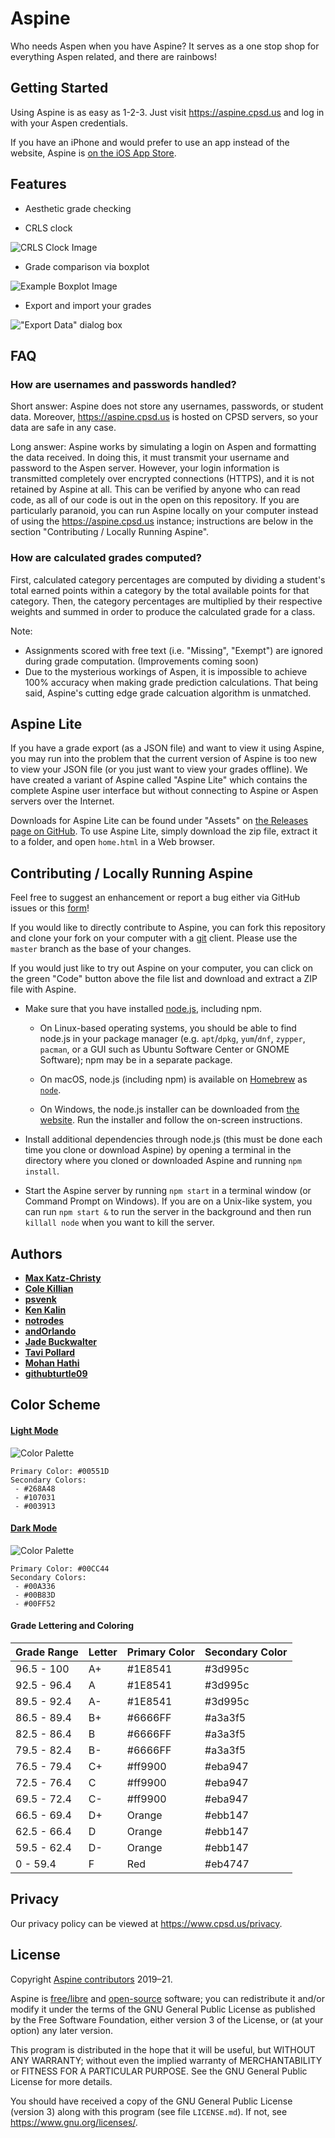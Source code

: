 # Aspine

Who needs Aspen when you have Aspine? It serves as a one stop shop for
everything Aspen related, and there are rainbows!

## Getting Started

Using Aspine is as easy as 1-2-3. Just visit <https://aspine.cpsd.us> and log
in with your Aspen credentials.

If you have an iPhone and would prefer to use an app instead of the website,
Aspine is [on the iOS App Store](https://apps.apple.com/us/app/aspine/id1498713667).

## Features

* Aesthetic grade checking

* CRLS clock

![CRLS Clock Image](images/crls-clock.png)

* Grade comparison via boxplot

![Example Boxplot Image](images/boxplot.png)

* Export and import your grades

!["Export Data" dialog box](images/export.png)

## FAQ

### How are usernames and passwords handled?

Short answer: Aspine does not store any usernames, passwords, or student data.
Moreover, <https://aspine.cpsd.us> is hosted on CPSD servers, so your data are
safe in any case.

Long answer: Aspine works by simulating a login on Aspen and formatting the
data received. In doing this, it must transmit your username and password to
the Aspen server. However, your login information is transmitted completely
over encrypted connections (HTTPS), and it is not retained by Aspine at all.
This can be verified by anyone who can read code, as all of our code is out in
the open on this repository. If you are particularly paranoid, you can run
Aspine locally on your computer instead of using the <https://aspine.cpsd.us>
instance; instructions are below in the section "Contributing / Locally Running
Aspine".

### How are calculated grades computed?

First, calculated category percentages are computed by dividing a student's
total earned points within a category by the total available points for that
category. Then, the category percentages are multiplied by their respective
weights and summed in order to produce the calculated grade for a class.

Note:
* Assignments scored with free text (i.e. "Missing", "Exempt") are ignored
  during grade computation. (Improvements coming soon)
* Due to the mysterious workings of Aspen, it is impossible to achieve 100%
  accuracy when making grade prediction calculations. That being said, Aspine's
  cutting edge grade calcuation algorithm is unmatched.

## Aspine Lite

If you have a grade export (as a JSON file) and want to view it using Aspine,
you may run into the problem that the current version of Aspine is too new to
view your JSON file (or you just want to view your grades offline). We have
created a variant of Aspine called "Aspine Lite" which contains the complete
Aspine user interface but without connecting to Aspine or Aspen servers over the
Internet.

Downloads for Aspine Lite can be found under "Assets" on [the Releases page on
GitHub](https://github.com/Aspine/aspine/releases). To use Aspine Lite, simply
download the zip file, extract it to a folder, and open `home.html` in a Web
browser.

## Contributing / Locally Running Aspine

Feel free to suggest an enhancement or report a bug either via GitHub
issues or this [form](https://goo.gl/forms/PYQDtzkp0vHJbFLz2)!

If you would like to directly contribute to Aspine, you can fork this
repository and clone your fork on your computer with a
[git](https://git-scm.com/) client. Please use the `master` branch as the base
of your changes.

If you would just like to try out Aspine on your computer, you can click on the
green "Code" button above the file list and download and extract a ZIP file
with Aspine.

- Make sure that you have installed [node.js](https://nodejs.org/), including
npm.

  + On Linux-based operating systems, you should be able to find node.js in
your package manager (e.g. `apt`/`dpkg`, `yum`/`dnf`, `zypper`, `pacman`,
or a GUI such as Ubuntu Software Center or GNOME Software); npm may be in a
separate package.

  + On macOS, node.js (including npm) is available on
[Homebrew](https://brew.sh/) as [`node`](https://formulae.brew.sh/formula/node).

  + On Windows, the node.js installer can be downloaded from
[the website](https://nodejs.org/). Run the installer and follow the on-screen
instructions.

- Install additional dependencies through node.js (this must be done each time
you clone or download Aspine) by opening a terminal in the directory where you
cloned or downloaded Aspine and running `npm install`.

- Start the Aspine server by running `npm start` in a terminal window (or
Command Prompt on Windows). If you are on a Unix-like system, you can run
`npm start &` to run the server in the background and then run `killall node`
when you want to kill the server.

## Authors

- [**Max Katz-Christy**](https://github.com/maxtkc)
- [**Cole Killian**](https://github.com/Ruborcalor)
- [**psvenk**](https://github.com/psvenk)
- [**Ken Kalin**](https://github.com/kdk1616)
- [**notrodes**](https://github.com/notrodes)
- [**andOrlando**](https://github.com/andOrlando)
- [**Jade Buckwalter**](https://github.com/jadebuckwalter)
- [**Tavi Pollard**](https://github.com/tektaxi)
- [**Mohan Hathi**](https://github.com/MohanMaker)
- [**githubturtle09**](https://github.com/githubturtle09)


## Color Scheme

#### [Light Mode](http://paletton.com/#uid=12W0u0kw0e-n8nFrjj8Hz9QS55d)
![Color Palette](images/color-scheme-light.png)
```
Primary Color: #00551D
Secondary Colors:
 - #268A48
 - #107031
 - #003913
```

#### [Dark Mode](https://coolors.co/00a336-00b83d-00cc44-00ff52-2d2e2f)
![Color Palette](images/color-scheme-dark.png)
```
Primary Color: #00CC44
Secondary Colors:
 - #00A336
 - #00B83D
 - #00FF52
```

#### Grade Lettering and Coloring

| Grade Range   | Letter        | Primary Color | Secondary Color |
| :-----------  |:--------------|:--------------|:----------------|
| 96.5 - 100    | A+            |#1E8541        |#3d995c          |
| 92.5 - 96.4   | A             |#1E8541        |#3d995c          |
| 89.5 - 92.4   | A-            |#1E8541        |#3d995c          |
| 86.5 - 89.4   | B+            |#6666FF        |#a3a3f5          |
| 82.5 - 86.4   | B             |#6666FF        |#a3a3f5          |
| 79.5 - 82.4   | B-            |#6666FF        |#a3a3f5          |
| 76.5 - 79.4   | C+            |#ff9900        |#eba947          |
| 72.5 - 76.4   | C             |#ff9900        |#eba947          |
| 69.5 - 72.4   | C-            |#ff9900        |#eba947          |
| 66.5 - 69.4   | D+            |Orange         |#ebb147          |
| 62.5 - 66.4   | D             |Orange         |#ebb147          |
| 59.5 - 62.4   | D-            |Orange         |#ebb147          |
| 0    - 59.4   | F             |Red            |#eb4747          |


## Privacy

Our privacy policy can be viewed at <https://www.cpsd.us/privacy>.

## License

Copyright
[Aspine contributors](https://github.com/Aspine/aspine/graphs/contributors)
2019&ndash;21.

Aspine is [free/libre](https://www.gnu.org/philosophy/free-sw.html) and
[open-source](https://opensource.org/osd) software; you can redistribute it
and/or modify it under the terms of the GNU General Public License as published
by the Free Software Foundation, either version 3 of the License, or (at your
option) any later version.

This program is distributed in the hope that it will be useful, but WITHOUT ANY
WARRANTY; without even the implied warranty of MERCHANTABILITY or FITNESS FOR A
PARTICULAR PURPOSE. See the GNU General Public License for more details.

You should have received a copy of the GNU General Public License (version 3)
along with this program (see file `LICENSE.md`).  If not, see
<https://www.gnu.org/licenses/>.
